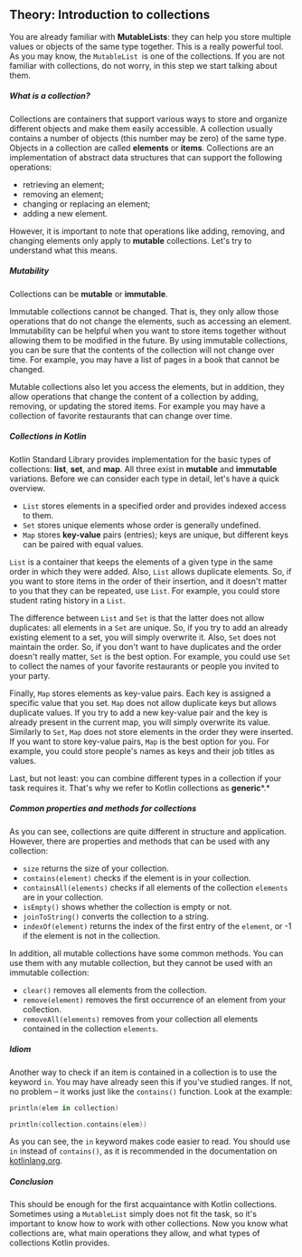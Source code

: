 ## Theory: Introduction to collections

You are already familiar with **MutableLists**: they can help you store multiple values or objects of the same type together. This is a really powerful tool. As you may know, the `MutableList `is one of the collections. If you are not familiar with collections, do not worry, in this step we start talking about them.

##### What is a collection?

Collections are containers that support various ways to store and organize different objects and make them easily accessible. A collection usually contains a number of objects (this number may be zero) of the same type. Objects in a collection are called **elements** or **items**. Collections are an implementation of abstract data structures that can support the following operations:

- retrieving an element;
- removing an element;
- changing or replacing an element;
- adding a new element.

However, it is important to note that operations like adding, removing, and changing elements only apply to **mutable** collections. Let's try to understand what this means.

##### Mutability

Collections can be **mutable** or **immutable**.

Immutable collections cannot be changed. That is, they only allow those operations that do not change the elements, such as accessing an element. Immutability can be helpful when you want to store items together without allowing them to be modified in the future. By using immutable collections, you can be sure that the contents of the collection will not change over time. For example, you may have a list of pages in a book that cannot be changed.

Mutable collections also let you access the elements, but in addition, they allow operations that change the content of a collection by adding, removing, or updating the stored items. For example you may have a collection of favorite restaurants that can change over time.

##### Collections in Kotlin

Kotlin Standard Library provides implementation for the basic types of collections: **list**, **set**, and **map**. All three exist in **mutable** and **immutable** variations. Before we can consider each type in detail, let's have a quick overview.

- `List` stores elements in a specified order and provides indexed access to them.
- `Set` stores unique elements whose order is generally undefined.
- `Map` stores **key-value** pairs (entries); keys are unique, but different keys can be paired with equal values.

`List` is a container that keeps the elements of a given type in the same order in which they were added. Also, `List` allows duplicate elements. So, if you want to store items in the order of their insertion, and it doesn't matter to you that they can be repeated, use `List`. For example, you could store student rating history in a `List`.

The difference between `List` and `Set` is that the latter does not allow duplicates: all elements in a `Set` are unique. So, if you try to add an already existing element to a set, you will simply overwrite it. Also, `Set` does not maintain the order. So, if you don't want to have duplicates and the order doesn't really matter, `Set` is the best option. For example, you could use `Set` to collect the names of your favorite restaurants or people you invited to your party.

Finally, `Map` stores elements as key-value pairs. Each key is assigned a specific value that you set. `Map` does not allow duplicate keys but allows duplicate values. If you try to add a new key-value pair and the key is already present in the current map, you will simply overwrite its value. Similarly to `Set`, `Map` does not store elements in the order they were inserted. If you want to store key-value pairs, `Map` is the best option for you. For example, you could store people's names as keys and their job titles as values.

Last, but not least: you can combine different types in a collection if your task requires it. That's why we refer to Kotlin collections as **generic***.*

##### Common properties and methods for collections

As you can see, collections are quite different in structure and application. However, there are properties and methods that can be used with any collection:

- `size` returns the size of your collection.
- `contains(element)` checks if the element is in your collection.
- `containsAll(elements)` checks if all elements of the collection `elements` are in your collection.
- `isEmpty()` shows whether the collection is empty or not.
- `joinToString()` converts the collection to a string.
- `indexOf(element)` returns the index of the first entry of the `element`, or -1 if the element is not in the collection.

In addition, all mutable collections have some common methods. You can use them with any mutable collection, but they cannot be used with an immutable collection:

- `clear()` removes all elements from the collection.
- `remove(element)` removes the first occurrence of an element from your collection.
- `removeAll(elements)` removes from your collection all elements contained in the collection `elements`.

##### Idiom

Another way to check if an item is contained in a collection is to use the keyword `in`. You may have already seen this if you've studied ranges. If not, no problem – it works just like the `contains()` function. Look at the example:

```kotlin
println(elem in collection)

println(collection.contains(elem))
```

As you can see, the `in` keyword makes code easier to read. You should use `in` instead of `contains()`, as it is recommended in the documentation on [kotlinlang.org](https://kotlinlang.org/docs/idioms.html#check-the-presence-of-an-element-in-a-collection).

##### Conclusion

This should be enough for the first acquaintance with Kotlin collections. Sometimes using a `MutableList` simply does not fit the task, so it's important to know how to work with other collections. Now you know what collections are, what main operations they allow, and what types of collections Kotlin provides.